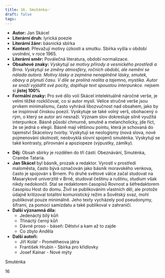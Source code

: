 ```yaml
---
title: 16. Smuténka✅
draft: false
tags:
---
```

 - **Autor:** Jan Skácel
- **Literární druh:** lyrická poezie
- **Literární žánr:** básnická sbírka
- **Kontext:** Převažují motivy úzkosti a smutku. Sbírka vyšla v období uvolnění, v roce 1965.
- **Literární směr:** Poválečná literatura, období normalizace.
- **Obsahové znaky:** *Vyskytují se motivy přírody a vesnického prostředí a Brna. Vyskytují se změny atmosféry, ročních období, ale nemění se nálada autora. Motivy lásky a zejména nenaplněné lásky, smutek, obavy a plynutí času. V díle se prolíná realita a tajemno, mystika. Autor se snaží vyjádřit své pocity, doplňuje text spoustou interpunkce.* nejsem si **jistej 100%**
- **Formální znaky:** Pro své dílo volí Skácel intelektuálně náročné verše, je velmi těžké rozklíčovat, co si autor myslí. Velice stručné verše jsou prvkem minimalismu, často vyhrává libozvučnost nad obsahem, jako by se inspiroval čínskou poezií. Vyskytuje se také volný verš, obohacený o rým, o který se autor ani nesnaží. Význam slov dokresluje silně využitá interpunkce. Básně působí chmurně, smutně a melancholicky, jde říct, že se jedná o elegii. Básně mají většinou pointu, která je schovaná do tajemství Skácelovy tvorby. Vyskytují se neologismy (nová slova, nové pojmenování okolností, neobvyklá slovní spojení) smuténka. Vyskytují se také kontrasty, přirovnání a apoziopeze (výpustky, zámlky).
* **Děj:** Obsah sbírky je rozdělen do tří částí: Obeznávání, Smuténka, Crambe Tataria.
* **Jan Skácel** byl básník, prozaik a redaktor. Vyrostl v prostředí maloměsta, často bývá označován jako básník moravského venkova, často je spojován s Brnem. Po druhé světové válce začal studovat na Masarykově univerzitě v Brně, studoval češtinu a ruštinu, studium však nikdy nedokončil. Stal se redaktorem časopisů Rovnost a šéfredaktorem časopisu Host do domu. Živil se publikováním vlastních děl, ale protože údajně kritizoval totalitní komunistický režim a Sovětský svaz, mohl publikovat pouze minimálně. Jeho texty vycházely pod pseudonymy, šiframi, za pomoci samizdatu a také publikoval v zahraničí.
* **Další významná díla:** 
	* Jedenáctý bílý kůň
	* Třináctý černý kůň
	* Dávné proso - báseň: Dětství a kam až to zajde
	* Co zbylo Anděla
* **Další autoři:** 
	* Jiří Kolář - Prométheova játra
	* František Hrubín - Sbírka pro křídlovky
	* Josef Kainar - Nové mýty

Smuténka

16